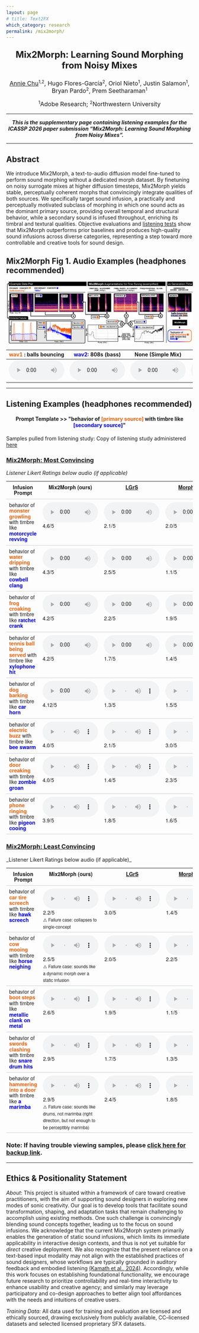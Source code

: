 ```yaml
---
layout: page
# title: Text2FX
which_category: research
permalink: /mix2morph/
---
```

<style>
    sup {
    font-size: 0.75em;       /* make smaller than main text */
    vertical-align: super;   /* force superscript alignment */
    line-height: 0;          /* prevents extra spacing */
    }
    .container {
    max-width: 1200px;   /* wider container just for this page */
    font-family: "Helvetica Neue", Arial, sans-serif; /* swap in your font */
    font-size: 14px;     /* optional: adjust size */
    line-height: 1.5;    /* optional: improve readability */
    }
    .primary {
    color: #f2620f;
    font-weight: bold;
    }
    .secondary {
    color: #0000ff; 
    font-weight: bold;
    }


  table.custom-table {
    border-collapse: collapse;
    width: 100%;
    font-family: "Helvetica Neue", Helvetica, Arial, sans-serif;
    line-height: 1.1;    /* optional: improve readability */

  }

  table.custom-table th,
  table.custom-table td {
    border-bottom: 1px solid #ccc; /* divider after each row */
    padding: 8px;
    vertical-align: top;
  }

  .audioplayer {
    width: 150px; /* control width of audio players */
  }
  
</style>


<head>
  <link rel="stylesheet" href="https://cdnjs.cloudflare.com/ajax/libs/font-awesome/6.4.2/css/all.min.css">
</head>


<!-- <p align="center"> <strong><font size="5">Mix2Morph: Learning Sound Morphing from Noisy Mixes</font></strong> </p>
<p align="center"><font size="3"><u>Annie Chu</u>, Hugo Flores-García, Oriol Nieto, Justin Salamon, Bryan Pardo, Prem Seetharaman</font></p>
<p align="center"><font size="3">*Adobe Research; Northwestern University</font></p> -->

<p align="center" style="font-size: 24px; font-weight: bold;">
  Mix2Morph: Learning Sound Morphing from Noisy Mixes
</p>

<p align="center" style="font-size: 16px;">
  <u>Annie Chu</u><sup>1,2</sup>, Hugo Flores-García<sup>2</sup>, Oriol Nieto<sup>1</sup>, 
  Justin Salamon<sup>1</sup>, Bryan Pardo<sup>2</sup>, Prem Seetharaman<sup>1</sup>
</p>

<p align="center" style="font-size: 16px;">
  <sup>1</sup>Adobe Research; <sup>2</sup>Northwestern University
</p>


<hr> 

<div style="text-align: center; font-weight: bold; font-style: italic;">
  This is the supplementary page containing listening examples for the ICASSP 2026 paper submission “Mix2Morph: Learning Sound Morphing from Noisy Mixes”.
</div>

<hr>

## **Abstract**

We introduce Mix2Morph, a text-to-audio diffusion model fine-tuned to perform sound morphing without a dedicated morph dataset. By finetuning on noisy surrogate mixes at higher diffusion timesteps, Mix2Morph yields stable, perceptually coherent morphs that convincingly integrate qualities of both sources. We specifically target sound infusion, a practically and perceptually motivated subclass of morphing in which one sound acts as the dominant primary source, providing overall temporal and structural behavior, while a secondary sound is infused throughout, enriching its timbral and textural qualities. Objective evaluations and [listening tests](https://www.notion.so/anniechu/Audio-Morphing-Study-2655467c942f801c9b8ccba92c168fb8?source=copy_link) show that Mix2Morph outperforms prior baselines and produces high-quality sound infusions across diverse categories, representing a step toward more controllable and creative tools for sound design.

## Mix2Morph Fig 1. Audio Examples (headphones recommended)

![Artboard 14 copy 3.png](/research/mix2morph_markdown/assets/v7_simplified.jpg)

|  <span class="primary">wav1</span> : balls bouncing | <span class="secondary">wav2</span>: 808s (bass) | **None (Simple Mix)** | **+RMS-only** | **+Spectral-only** | **+Both** | **Generated Infusion** |
|---------------------------|-----------------------|------------------------|---------------|---------------------|-----------|-------------------------|
| <audio controls class="audioplayer"><source src="/research/mix2morph_markdown/assets/wav1_ball_bouncing.wav" type="audio/wav"></audio> | <audio controls class="audioplayer"><source src="/research/mix2morph_markdown/assets/wav2_808s.wav" type="audio/wav"></audio> | <audio controls class="audioplayer"><source src="/research/mix2morph_markdown/assets/mixing_notricks.wav" type="audio/wav"></audio> | <audio controls class="audioplayer"><source src="/research/mix2morph_markdown/assets/mix_thenRMS_MIXTRICK1.wav" type="audio/wav"></audio> | <audio controls class="audioplayer"><source src="/research/mix2morph_markdown/assets/MIXtrickspec_mixed_eq.wav" type="audio/wav"></audio> | <audio controls class="audioplayer"><source src="/research/mix2morph_markdown/assets/MIXtrickspec_mixed_eq_and_rms.wav" type="audio/wav"></audio> | <audio controls class="audioplayer"><source src="/research/mix2morph_markdown/assets/morph_viz_morph_ballboucinglike808s.wav" type="audio/wav"></audio> |


---


## Listening Examples (headphones recommended)

<div align="center">
  <h4>Prompt Template >> "behavior of <span class="primary">[primary source]</span> with timbre like <span class="secondary">[secondary source]</span>"</h4>
</div>

Samples pulled from listening study: Copy of listening study administered [here](https://www.notion.so/anniechu/Audio-Morphing-Study-2655467c942f801c9b8ccba92c168fb8?source=copy_link)


<!-- 
### **Mix2Morph: Most Convincing**
_Listener Likert Ratings below audio (if applicable)_

| Infusion Prompt | Mix2Morph (ours) | Latent Granular ReSynthesis (LGrS) | MorphFader | Simple Mixing | SoundMorpher | Base Model (no fine-tuning) |
|-----------------|------------------|------------------------------------|------------|---------------|--------------|-----------------------------|
|  behavior of <span class="primary">monster growling</span> with timbre like <span class="secondary">motorcycle revving</span>* | <audio controls class="audioplayer"><source src="/research/mix2morph_markdown/assets/c2likec1_monster_growling_like_motorcycle_revving.wav" type="audio/wav"></audio><br>4.6/5 | <audio controls class="audioplayer"><source src="/research/mix2morph_markdown/assets/c2likec1_c1_motorcycle_revving_c2_monster_growling.wav" type="audio/wav"></audio><br>2.1/5 | <audio controls class="audioplayer"><source src="/research/mix2morph_markdown/assets/c2likec1_monster_growling_like_motorcycle_revving 1.wav" type="audio/wav"></audio><br>2.0/5 | <audio controls class="audioplayer"><source src="/research/mix2morph_markdown/assets/c2likec1_c1_motorcycle_revving_c2_monster_growling 1.wav" type="audio/wav"></audio><br>1.9/5 | <audio controls class="audioplayer"><source src="/research/mix2morph_markdown/assets/c1likec2_midpoint_0.7060546875.wav" type="audio/wav"></audio><br>– | <audio controls class="audioplayer"><source src="/research/mix2morph_markdown/assets/c2likec1_monster_growling_like_motorcycle_revving 2.wav" type="audio/wav"></audio><br>– |
|  behavior of <span class="primary">water dripping</span> with timbre like <span class="secondary">cowbell clang</span>* | <audio controls class="audioplayer"><source src="/research/mix2morph_markdown/assets/c1likec2_water_dripping_like_cowbell_clang.wav" type="audio/wav"></audio><br>4.3/5 | <audio controls class="audioplayer"><source src="/research/mix2morph_markdown/assets/c1likec2_c1_water_dripping_c2_cowbell_clang.wav" type="audio/wav"></audio><br>2.5/5 | <audio controls class="audioplayer"><source src="/research/mix2morph_markdown/assets/c1likec2_water_dripping_like_cowbell_clang 1.wav" type="audio/wav"></audio><br>1.1/5 | <audio controls class="audioplayer"><source src="/research/mix2morph_markdown/assets/c1likec2_c1_water_dripping_c2_cowbell_clang 1.wav" type="audio/wav"></audio><br>3.0/5 | <audio controls class="audioplayer"><source src="/research/mix2morph_markdown/assets/c1likec2_midpoint_0.79248046875.wav" type="audio/wav"></audio><br>– | <audio controls class="audioplayer"><source src="/research/mix2morph_markdown/assets/c2likec1_cowbell_clang_like_water_dripping.wav" type="audio/wav"></audio><br>– |
|  behavior of <span class="primary">frog croaking</span> with timbre like <span class="secondary">ratchet crank</span>* | <audio controls class="audioplayer"><source src="/research/mix2morph_markdown/assets/c2likec1_frog_croak_like_ratchet_crank.wav" type="audio/wav"></audio><br>4.2/5 | <audio controls class="audioplayer"><source src="/research/mix2morph_markdown/assets/c2likec1_c1_ratchet_crank_c2_frog_croak.wav" type="audio/wav"></audio><br>2.2/5 | <audio controls class="audioplayer"><source src="/research/mix2morph_markdown/assets/c2likec1_frog_croak_like_ratchet_crank 1.wav" type="audio/wav"></audio><br>1.9/5 | <audio controls class="audioplayer"><source src="/research/mix2morph_markdown/assets/c2likec1_c1_ratchet_crank_c2_frog_croak 1.wav" type="audio/wav"></audio><br>3.5/5 | <audio controls class="audioplayer"><source src="/research/mix2morph_markdown/assets/c1likec2_midpoint_0.722412109375.wav" type="audio/wav"></audio><br>– | <audio controls class="audioplayer"><source src="/research/mix2morph_markdown/assets/c1likec2_ratchet_crank_like_frog_croak.wav" type="audio/wav"></audio><br>– |
|  behavior of <span class="primary">tennis ball being served</span> with timbre like <span class="secondary">xylophone hit</span>* | <audio controls class="audioplayer"><source src="/research/mix2morph_markdown/assets/c1likec2_tennis_ball_being_served_like_xylophone_hit.wav" type="audio/wav"></audio><br>4.2/5 | <audio controls class="audioplayer"><source src="/research/mix2morph_markdown/assets/c1likec2_c1_tennis_ball_being_served_c2_xylophone_hit.wav" type="audio/wav"></audio><br>1.7/5 | <audio controls class="audioplayer"><source src="/research/mix2morph_markdown/assets/c1likec2_tennis_ball_being_served_like_xylophone_hit 1.wav" type="audio/wav"></audio><br>1.4/5 | <audio controls class="audioplayer"><source src="/research/mix2morph_markdown/assets/c1likec2_c1_tennis_ball_being_served_c2_xylophone_hit 1.wav" type="audio/wav"></audio><br>3.2/5 | <audio controls class="audioplayer"><source src="/research/mix2morph_markdown/assets/c1likec2_midpoint_0.7001953125.wav" type="audio/wav"></audio><br>– | <audio controls class="audioplayer"><source src="/research/mix2morph_markdown/assets/c1likec2_tennis_ball_being_served_like_xylophone_hit 2.wav" type="audio/wav"></audio><br>– |
|  behavior of <span class="primary">dog barking</span> with timbre like <span class="secondary">car horn</span>* | <audio controls class="audioplayer"><source src="/research/mix2morph_markdown/assets/c1likec2_dog_barking_like_car_horn.wav" type="audio/wav"></audio><br>4.12/5 | <audio controls class="audioplayer"><source src="/research/mix2morph_markdown/assets/c1likec2_c1_dog_barking_c2_car_horn.wav" type="audio/wav"></audio><br>1.3/5 | <audio controls class="audioplayer"><source src="/research/mix2morph_markdown/assets/c1likec2_dog_barking_like_car_horn 1.wav" type="audio/wav"></audio><br>1.5/5 | <audio controls class="audioplayer"><source src="/research/mix2morph_markdown/assets/c1likec2_c1_dog_barking_c2_car_horn 1.wav" type="audio/wav"></audio><br>2.8/5 | <audio controls class="audioplayer"><source src="/research/mix2morph_markdown/assets/c1likec2_midpoint_0.3191986083984375.wav" type="audio/wav"></audio><br>– | <audio controls class="audioplayer"><source src="/research/mix2morph_markdown/assets/c1likec2_dog_barking_like_car_horn 2.wav" type="audio/wav"></audio><br>– |
|  behavior of <span class="primary">electric buzz</span> with timbre like <span class="secondary">bee swarm</span>* | <audio controls class="audioplayer"><source src="/research/mix2morph_markdown/assets/c1likec2_electric_buzz_like_bee_swarm.wav" type="audio/wav"></audio><br>4.0/5 | <audio controls class="audioplayer"><source src="/research/mix2morph_markdown/assets/c1likec2_c1_electric_buzz_c2_bee_swarm.wav" type="audio/wav"></audio><br>2.1/5 | <audio controls class="audioplayer"><source src="/research/mix2morph_markdown/assets/c1likec2_electric_buzz_like_bee_swarm 1.wav" type="audio/wav"></audio><br>3.0/5 | <audio controls class="audioplayer"><source src="/research/mix2morph_markdown/assets/c1likec2_c1_electric_buzz_c2_bee_swarm 1.wav" type="audio/wav"></audio><br>3.7/5 | <audio controls class="audioplayer"><source src="/research/mix2morph_markdown/assets/c1likec2_midpoint_0.619140625.wav" type="audio/wav"></audio><br>– | <audio controls class="audioplayer"><source src="/research/mix2morph_markdown/assets/c1likec2_electric_buzz_like_bee_swarm 2.wav" type="audio/wav"></audio><br>– |
|  behavior of <span class="primary">door creaking</span> with timbre like <span class="secondary">zombie groan</span>* | <audio controls class="audioplayer"><source src="/research/mix2morph_markdown/assets/c1likec2_door_creaking_open_like_zombie_groan.wav" type="audio/wav"></audio><br>4.0/5 | <audio controls class="audioplayer"><source src="/research/mix2morph_markdown/assets/c1likec2_c1_door_creaking_open_c2_zombie_groan.wav" type="audio/wav"></audio><br>1.4/5 | <audio controls class="audioplayer"><source src="/research/mix2morph_markdown/assets/c1likec2_door_creaking_open_like_zombie_groan 1.wav" type="audio/wav"></audio><br>2.3/5 | <audio controls class="audioplayer"><source src="/research/mix2morph_markdown/assets/c1likec2_c1_door_creaking_open_c2_zombie_groan 1.wav" type="audio/wav"></audio><br>3.5/5 | <audio controls class="audioplayer"><source src="/research/mix2morph_markdown/assets/c1likec2_midpoint_0.451171875.wav" type="audio/wav"></audio><br>– | <audio controls class="audioplayer"><source src="/research/mix2morph_markdown/assets/c1likec2_door_creaking_open_like_zombie_groan 2.wav" type="audio/wav"></audio><br>– |
|  behavior of <span class="primary">phone ringing</span> with timbre like <span class="secondary">pigeon cooing</span>* | <audio controls class="audioplayer"><source src="/research/mix2morph_markdown/assets/c2likec1_phone_ringing_like_pigeon_cooing.wav" type="audio/wav"></audio><br>3.9/5 | <audio controls class="audioplayer"><source src="/research/mix2morph_markdown/assets/c2likec1_c1_pigeon_cooing_c2_phone_ringing.wav" type="audio/wav"></audio><br>1.8/5 | <audio controls class="audioplayer"><source src="/research/mix2morph_markdown/assets/c2likec1_phone_ringing_like_pigeon_cooing 1.wav" type="audio/wav"></audio><br>1.6/5 | <audio controls class="audioplayer"><source src="/research/mix2morph_markdown/assets/c2likec1_c1_pigeon_cooing_c2_phone_ringing 1.wav" type="audio/wav"></audio><br>2.7/5 | <audio controls class="audioplayer"><source src="/research/mix2morph_markdown/assets/c1likec2_midpoint_0.41619873046875.wav" type="audio/wav"></audio><br>– | <audio controls class="audioplayer"><source src="/research/mix2morph_markdown/assets/c2likec1_phone_ringing_like_pigeon_cooing 2.wav" type="audio/wav"></audio><br>– |

---
### **Mix2Morph: Least Convincing**

| Infusion Prompt | Mix2Morph (ours) | Latent Granular ReSynthesis (LGrS) | MorphFader | Simple Mixing | SoundMorpher | Base Model |
|-----------------|------------------|------------------------------------|------------|---------------|--------------|------------|
|  behavior of <span class="primary">car tire screech</span> with timbre like <span class="secondary">hawk screech</span>* | <audio controls class="audioplayer"><source src="/research/mix2morph_markdown/assets/c2likec1_car_tire_screech_like_hawk_screech.wav" type="audio/wav"></audio><br>2.2/5<br><sub>⚠️ failure example: collapse to single-concept</sub> | <audio controls class="audioplayer"><source src="/research/mix2morph_markdown/assets/c2likec1_c1_hawk_screech_c2_car_tire_screech.wav" type="audio/wav"></audio><br>3.0/5 | <audio controls class="audioplayer"><source src="/research/mix2morph_markdown/assets/c2likec1_car_tire_screech_like_hawk_screech 1.wav" type="audio/wav"></audio><br>1.4/5 | <audio controls class="audioplayer"><source src="/research/mix2morph_markdown/assets/c2likec1_c1_hawk_screech_c2_car_tire_screech 1.wav" type="audio/wav"></audio><br>3.5/5 | <audio controls class="audioplayer"><source src="/research/mix2morph_markdown/assets/c1likec2_midpoint_0.513427734375.wav" type="audio/wav"></audio><br>– | <audio controls class="audioplayer"><source src="/research/mix2morph_markdown/assets/c2likec1_car_tire_screech_like_hawk_screech 2.wav" type="audio/wav"></audio><br>– |
|  behavior of <span class="primary">cow mooing</span> with timbre like <span class="secondary">horse neighing</span>* | <audio controls class="audioplayer"><source src="/research/mix2morph_markdown/assets/c1likec2_a_cow_mooing_like_horse_neighing.wav" type="audio/wav"></audio><br>2.5/5<br><sub>⚠️ failure example: dynamic morph vs static infusion</sub> | <audio controls class="audioplayer"><source src="/research/mix2morph_markdown/assets/c1likec2_c1_a_cow_mooing_c2_horse_neighing.wav" type="audio/wav"></audio><br>2.0/5 | <audio controls class="audioplayer"><source src="/research/mix2morph_markdown/assets/c1likec2_a_cow_mooing_like_horse_neighing 1.wav" type="audio/wav"></audio><br>2.2/5 | <audio controls class="audioplayer"><source src="/research/mix2morph_markdown/assets/c1likec2_c1_a_cow_mooing_c2_horse_neighing 1.wav" type="audio/wav"></audio><br>2.9/5 | <audio controls class="audioplayer"><source src="/research/mix2morph_markdown/assets/c1likec2_midpoint_0.50146484375.wav" type="audio/wav"></audio><br>– | <audio controls class="audioplayer"><source src="/research/mix2morph_markdown/assets/c1likec2_a_cow_mooing_like_horse_neighing 2.wav" type="audio/wav"></audio><br>– |
|  behavior of <span class="primary">boot steps</span> with timbre like <span class="secondary">metallic clank on metal</span>* | <audio controls class="audioplayer"><source src="/research/mix2morph_markdown/assets/c1likec2_boot_steps_like__magnetic_clank_on_metal.wav" type="audio/wav"></audio><br>2.6/5 | <audio controls class="audioplayer"><source src="/research/mix2morph_markdown/assets/c1likec2_c1_boot_steps_c2__magnetic_clank_on_metal.wav" type="audio/wav"></audio><br>1.9/5 | <audio controls class="audioplayer"><source src="/research/mix2morph_markdown/assets/c1likec2_boot_steps_like__magnetic_clank_on_metal 1.wav" type="audio/wav"></audio><br>1.1/5 | <audio controls class="audioplayer"><source src="/research/mix2morph_markdown/assets/c1likec2_c1_boot_steps_c2__magnetic_clank_on_metal 1.wav" type="audio/wav"></audio><br>2.8/5 | <audio controls class="audioplayer"><source src="/research/mix2morph_markdown/assets/c1likec2_midpoint_0.872802734375.wav" type="audio/wav"></audio><br>– | <audio controls class="audioplayer"><source src="/research/mix2morph_markdown/assets/c2likec1__magnetic_clank_on_metal_like_boot_steps.wav" type="audio/wav"></audio><br>– |
|  behavior of <span class="primary">swords clashing</span> with timbre like <span class="secondary">snare drum hits</span>* | <audio controls class="audioplayer"><source src="/research/mix2morph_markdown/assets/c1likec2_sword_clashing_like_snare_drum_hits.wav" type="audio/wav"></audio><br>2.9/5 | <audio controls class="audioplayer"><source src="/research/mix2morph_markdown/assets/c1likec2_c1_sword_clashing_c2_snare_drum_hits.wav" type="audio/wav"></audio><br>1.7/5 | <audio controls class="audioplayer"><source src="/research/mix2morph_markdown/assets/c1likec2_sword_clashing_like_snare_drum_hits 1.wav" type="audio/wav"></audio><br>1.3/5 | <audio controls class="audioplayer"><source src="/research/mix2morph_markdown/assets/c1likec2_c1_sword_clashing_c2_snare_drum_hits 1.wav" type="audio/wav"></audio><br>3.6/5 | <audio controls class="audioplayer"><source src="/research/mix2morph_markdown/assets/c1likec2_midpoint_0.53955078125.wav" type="audio/wav"></audio><br>– | <audio controls class="audioplayer"><source src="/research/mix2morph_markdown/assets/c1likec2_sword_clashing_like_snare_drum_hits 2.wav" type="audio/wav"></audio><br>– |
|  behavior of <span class="primary">hammering into a door</span> with timbre like <span class="secondary">a marimba</span>* | <audio controls class="audioplayer"><source src="/research/mix2morph_markdown/assets/c1likec2_hammering_into_a_door_like__marimba.wav" type="audio/wav"></audio><br>2.9/5<br><sub>⚠️ failure example: sounds like drums, not marimba</sub> | <audio controls class="audioplayer"><source src="/research/mix2morph_markdown/assets/c1likec2_c1_hammering_into_a_door_c2__marimba.wav" type="audio/wav"></audio><br>2.4/5 | <audio controls class="audioplayer"><source src="/research/mix2morph_markdown/assets/c1likec2_hammering_into_a_door_like__marimba 1.wav" type="audio/wav"></audio><br>1.8/5 | <audio controls class="audioplayer"><source src="/research/mix2morph_markdown/assets/c1likec2_c1_hammering_into_a_door_c2__marimba 1.wav" type="audio/wav"></audio><br>3.0/5 | <audio controls class="audioplayer"><source src="/research/mix2morph_markdown/assets/c1likec2_midpoint_0.7867431640625.wav" type="audio/wav"></audio><br>– | <audio controls class="audioplayer"><source src="/research/mix2morph_markdown/assets/c1likec2_hammering_into_a_door_like__marimba 2.wav" type="audio/wav"></audio><br>-
 -->

<h3><strong><u>Mix2Morph: Most Convincing</u></strong></h3>

_Listener Likert Ratings below audio (if applicable)_

<table class="custom-table">
  <tr>
    <th>Infusion Prompt</th>
    <th>Mix2Morph (ours)</th>
    <th><a href="https://www.arxiv.org/abs/2507.19202">LGrS</a></th>
    <th><a href="https://arxiv.org/abs/2408.07260">MorphFader</a></th>
    <th>Simple Mixing</th>
    <th><a href="https://arxiv.org/abs/2410.02144">SoundMorpher</a></th>
    <th>Base Model</th>
  </tr>

  <tr>
    <td> behavior of <span class="primary">monster growling</span> with timbre like <span class="secondary">motorcycle revving</span ></td>
    <td><audio controls class="audioplayer"><source src="/research/mix2morph_markdown/assets/c2likec1_monster_growling_like_motorcycle_revving.wav" type="audio/wav"></audio><br>4.6/5</td>
    <td><audio controls class="audioplayer"><source src="/research/mix2morph_markdown/assets/c2likec1_c1_motorcycle_revving_c2_monster_growling.wav" type="audio/wav"></audio><br>2.1/5</td>
    <td><audio controls class="audioplayer"><source src="/research/mix2morph_markdown/assets/c2likec1_monster_growling_like_motorcycle_revving 1.wav" type="audio/wav"></audio><br>2.0/5</td>
    <td><audio controls class="audioplayer"><source src="/research/mix2morph_markdown/assets/c2likec1_c1_motorcycle_revving_c2_monster_growling 1.wav" type="audio/wav"></audio><br>1.9/5</td>
    <td><audio controls class="audioplayer"><source src="/research/mix2morph_markdown/assets/c1likec2_midpoint_0.7060546875.wav" type="audio/wav"></audio><br>–</td>
    <td><audio controls class="audioplayer"><source src="/research/mix2morph_markdown/assets/c2likec1_monster_growling_like_motorcycle_revving 2.wav" type="audio/wav"></audio><br>–</td>
  </tr>

  <tr>
    <td> behavior of <span class="primary">water dripping</span> with timbre like <span class="secondary">cowbell clang</span ></td>
    <td><audio controls class="audioplayer"><source src="/research/mix2morph_markdown/assets/c1likec2_water_dripping_like_cowbell_clang.wav" type="audio/wav"></audio><br>4.3/5</td>
    <td><audio controls class="audioplayer"><source src="/research/mix2morph_markdown/assets/c1likec2_c1_water_dripping_c2_cowbell_clang.wav" type="audio/wav"></audio><br>2.5/5</td>
    <td><audio controls class="audioplayer"><source src="/research/mix2morph_markdown/assets/c1likec2_water_dripping_like_cowbell_clang 1.wav" type="audio/wav"></audio><br>1.1/5</td>
    <td><audio controls class="audioplayer"><source src="/research/mix2morph_markdown/assets/c1likec2_c1_water_dripping_c2_cowbell_clang 1.wav" type="audio/wav"></audio><br>3.0/5</td>
    <td><audio controls class="audioplayer"><source src="/research/mix2morph_markdown/assets/c1likec2_midpoint_0.79248046875.wav" type="audio/wav"></audio><br>–</td>
    <td><audio controls class="audioplayer"><source src="/research/mix2morph_markdown/assets/c2likec1_cowbell_clang_like_water_dripping.wav" type="audio/wav"></audio><br>–</td>
  </tr>

  <tr>
    <td> behavior of <span class="primary">frog croaking</span> with timbre like <span class="secondary">ratchet crank</span ></td>
    <td><audio controls class="audioplayer"><source src="/research/mix2morph_markdown/assets/c2likec1_frog_croak_like_ratchet_crank.wav" type="audio/wav"></audio><br>4.2/5</td>
    <td><audio controls class="audioplayer"><source src="/research/mix2morph_markdown/assets/c2likec1_c1_ratchet_crank_c2_frog_croak.wav" type="audio/wav"></audio><br>2.2/5</td>
    <td><audio controls class="audioplayer"><source src="/research/mix2morph_markdown/assets/c2likec1_frog_croak_like_ratchet_crank 1.wav" type="audio/wav"></audio><br>1.9/5</td>
    <td><audio controls class="audioplayer"><source src="/research/mix2morph_markdown/assets/c2likec1_c1_ratchet_crank_c2_frog_croak 1.wav" type="audio/wav"></audio><br>3.5/5</td>
    <td><audio controls class="audioplayer"><source src="/research/mix2morph_markdown/assets/c1likec2_midpoint_0.722412109375.wav" type="audio/wav"></audio><br>–</td>
    <td><audio controls class="audioplayer"><source src="/research/mix2morph_markdown/assets/c1likec2_ratchet_crank_like_frog_croak.wav" type="audio/wav"></audio><br>–</td>
  </tr>

  <tr>
    <td> behavior of <span class="primary">tennis ball being served</span> with timbre like <span class="secondary">xylophone hit</span ></td>
    <td><audio controls class="audioplayer"><source src="/research/mix2morph_markdown/assets/c1likec2_tennis_ball_being_served_like_xylophone_hit.wav" type="audio/wav"></audio><br>4.2/5</td>
    <td><audio controls class="audioplayer"><source src="/research/mix2morph_markdown/assets/c1likec2_c1_tennis_ball_being_served_c2_xylophone_hit.wav" type="audio/wav"></audio><br>1.7/5</td>
    <td><audio controls class="audioplayer"><source src="/research/mix2morph_markdown/assets/c1likec2_tennis_ball_being_served_like_xylophone_hit 1.wav" type="audio/wav"></audio><br>1.4/5</td>
    <td><audio controls class="audioplayer"><source src="/research/mix2morph_markdown/assets/c1likec2_c1_tennis_ball_being_served_c2_xylophone_hit 1.wav" type="audio/wav"></audio><br>3.2/5</td>
    <td><audio controls class="audioplayer"><source src="/research/mix2morph_markdown/assets/c1likec2_midpoint_0.7001953125.wav" type="audio/wav"></audio><br>–</td>
    <td><audio controls class="audioplayer"><source src="/research/mix2morph_markdown/assets/c1likec2_tennis_ball_being_served_like_xylophone_hit 2.wav" type="audio/wav"></audio><br>–</td>
  </tr>

  <tr>
    <td> behavior of <span class="primary">dog barking</span> with timbre like <span class="secondary">car horn</span ></td>
    <td><audio controls class="audioplayer"><source src="/research/mix2morph_markdown/assets/c1likec2_dog_barking_like_car_horn.wav" type="audio/wav"></audio><br>4.12/5</td>
    <td><audio controls class="audioplayer"><source src="/research/mix2morph_markdown/assets/c1likec2_c1_dog_barking_c2_car_horn.wav" type="audio/wav"></audio><br>1.3/5</td>
    <td><audio controls class="audioplayer"><source src="/research/mix2morph_markdown/assets/c1likec2_dog_barking_like_car_horn 1.wav" type="audio/wav"></audio><br>1.5/5</td>
    <td><audio controls class="audioplayer"><source src="/research/mix2morph_markdown/assets/c1likec2_c1_dog_barking_c2_car_horn 1.wav" type="audio/wav"></audio><br>2.8/5</td>
    <td><audio controls class="audioplayer"><source src="/research/mix2morph_markdown/assets/c1likec2_midpoint_0.3191986083984375.wav" type="audio/wav"></audio><br>–</td>
    <td><audio controls class="audioplayer"><source src="/research/mix2morph_markdown/assets/c1likec2_dog_barking_like_car_horn 2.wav" type="audio/wav"></audio><br>–</td>
  </tr>

  <tr>
    <td> behavior of <span class="primary">electric buzz</span> with timbre like <span class="secondary">bee swarm</span ></td>
    <td><audio controls class="audioplayer"><source src="/research/mix2morph_markdown/assets/c1likec2_electric_buzz_like_bee_swarm.wav" type="audio/wav"></audio><br>4.0/5</td>
    <td><audio controls class="audioplayer"><source src="/research/mix2morph_markdown/assets/c1likec2_c1_electric_buzz_c2_bee_swarm.wav" type="audio/wav"></audio><br>2.1/5</td>
    <td><audio controls class="audioplayer"><source src="/research/mix2morph_markdown/assets/c1likec2_electric_buzz_like_bee_swarm 1.wav" type="audio/wav"></audio><br>3.0/5</td>
    <td><audio controls class="audioplayer"><source src="/research/mix2morph_markdown/assets/c1likec2_c1_electric_buzz_c2_bee_swarm 1.wav" type="audio/wav"></audio><br>3.7/5</td>
    <td><audio controls class="audioplayer"><source src="/research/mix2morph_markdown/assets/c1likec2_midpoint_0.619140625.wav" type="audio/wav"></audio><br>–</td>
    <td><audio controls class="audioplayer"><source src="/research/mix2morph_markdown/assets/c1likec2_electric_buzz_like_bee_swarm 2.wav" type="audio/wav"></audio><br>–</td>
  </tr>

  <tr>
    <td> behavior of <span class="primary">door creaking</span> with timbre like <span class="secondary">zombie groan</span ></td>
    <td><audio controls class="audioplayer"><source src="/research/mix2morph_markdown/assets/c1likec2_door_creaking_open_like_zombie_groan.wav" type="audio/wav"></audio><br>4.0/5</td>
    <td><audio controls class="audioplayer"><source src="/research/mix2morph_markdown/assets/c1likec2_c1_door_creaking_open_c2_zombie_groan.wav" type="audio/wav"></audio><br>1.4/5</td>
    <td><audio controls class="audioplayer"><source src="/research/mix2morph_markdown/assets/c1likec2_door_creaking_open_like_zombie_groan 1.wav" type="audio/wav"></audio><br>2.3/5</td>
    <td><audio controls class="audioplayer"><source src="/research/mix2morph_markdown/assets/c1likec2_c1_door_creaking_open_c2_zombie_groan 1.wav" type="audio/wav"></audio><br>3.5/5</td>
    <td><audio controls class="audioplayer"><source src="/research/mix2morph_markdown/assets/c1likec2_midpoint_0.451171875.wav" type="audio/wav"></audio><br>–</td>
    <td><audio controls class="audioplayer"><source src="/research/mix2morph_markdown/assets/c1likec2_door_creaking_open_like_zombie_groan 2.wav" type="audio/wav"></audio><br>–</td>
  </tr>

  <tr>
    <td> behavior of <span class="primary">phone ringing</span> with timbre like <span class="secondary">pigeon cooing</span ></td>
    <td><audio controls class="audioplayer"><source src="/research/mix2morph_markdown/assets/c2likec1_phone_ringing_like_pigeon_cooing.wav" type="audio/wav"></audio><br>3.9/5</td>
    <td><audio controls class="audioplayer"><source src="/research/mix2morph_markdown/assets/c2likec1_c1_pigeon_cooing_c2_phone_ringing.wav" type="audio/wav"></audio><br>1.8/5</td>
    <td><audio controls class="audioplayer"><source src="/research/mix2morph_markdown/assets/c2likec1_phone_ringing_like_pigeon_cooing 1.wav" type="audio/wav"></audio><br>1.6/5</td>
    <td><audio controls class="audioplayer"><source src="/research/mix2morph_markdown/assets/c2likec1_c1_pigeon_cooing_c2_phone_ringing 1.wav" type="audio/wav"></audio><br>2.7/5</td>
    <td><audio controls class="audioplayer"><source src="/research/mix2morph_markdown/assets/c1likec2_midpoint_0.41619873046875.wav" type="audio/wav"></audio><br>–</td>
    <td><audio controls class="audioplayer"><source src="/research/mix2morph_markdown/assets/c2likec1_phone_ringing_like_pigeon_cooing 2.wav" type="audio/wav"></audio><br>–</td>
  </tr>
</table>

<h3><strong><u>Mix2Morph: Least Convincing</u></strong></h3>
_Listener Likert Ratings below audio (if applicable)_


<table class="custom-table">
  <tr>
    <th>Infusion Prompt</th>
    <th>Mix2Morph (ours)</th>
    <th><a href="https://www.arxiv.org/abs/2507.19202">LGrS</a></th>
    <th><a href="https://arxiv.org/abs/2408.07260">MorphFader</a></th>
    <th>Simple Mixing</th>
    <th><a href="https://arxiv.org/abs/2410.02144">SoundMorpher</a></th>
    <th>Base Model</th>
  </tr>

  <tr>
    <td> behavior of <span class="primary">car tire screech</span> with timbre like <span class="secondary">hawk screech</span ></td>
    <td><audio controls class="audioplayer"><source src="/research/mix2morph_markdown/assets/c2likec1_car_tire_screech_like_hawk_screech.wav" type="audio/wav"></audio><br>2.2/5<br><sub>⚠️ Failure case: collapses to single-concept</sub></td>
    <td><audio controls class="audioplayer"><source src="/research/mix2morph_markdown/assets/c2likec1_c1_hawk_screech_c2_car_tire_screech.wav" type="audio/wav"></audio><br>3.0/5</td>
    <td><audio controls class="audioplayer"><source src="/research/mix2morph_markdown/assets/c2likec1_car_tire_screech_like_hawk_screech 1.wav" type="audio/wav"></audio><br>1.4/5</td>
    <td><audio controls class="audioplayer"><source src="/research/mix2morph_markdown/assets/c2likec1_c1_hawk_screech_c2_car_tire_screech 1.wav" type="audio/wav"></audio><br>3.5/5</td>
    <td><audio controls class="audioplayer"><source src="/research/mix2morph_markdown/assets/c1likec2_midpoint_0.513427734375.wav" type="audio/wav"></audio><br>–</td>
    <td><audio controls class="audioplayer"><source src="/research/mix2morph_markdown/assets/c2likec1_car_tire_screech_like_hawk_screech 2.wav" type="audio/wav"></audio><br>–</td>
  </tr>

  <tr>
    <td> behavior of <span class="primary">cow mooing</span> with timbre like <span class="secondary">horse neighing</span ></td>
    <td><audio controls class="audioplayer"><source src="/research/mix2morph_markdown/assets/c1likec2_a_cow_mooing_like_horse_neighing.wav" type="audio/wav"></audio><br>2.5/5<br><sub>⚠️ Failure case: sounds like a dynamic morph over a static infusion</sub></td>
    <td><audio controls class="audioplayer"><source src="/research/mix2morph_markdown/assets/c1likec2_c1_a_cow_mooing_c2_horse_neighing.wav" type="audio/wav"></audio><br>2.0/5</td>
    <td><audio controls class="audioplayer"><source src="/research/mix2morph_markdown/assets/c1likec2_a_cow_mooing_like_horse_neighing 1.wav" type="audio/wav"></audio><br>2.2/5</td>
    <td><audio controls class="audioplayer"><source src="/research/mix2morph_markdown/assets/c1likec2_c1_a_cow_mooing_c2_horse_neighing 1.wav" type="audio/wav"></audio><br>2.9/5</td>
    <td><audio controls class="audioplayer"><source src="/research/mix2morph_markdown/assets/c1likec2_midpoint_0.50146484375.wav" type="audio/wav"></audio><br>–</td>
    <td><audio controls class="audioplayer"><source src="/research/mix2morph_markdown/assets/c1likec2_a_cow_mooing_like_horse_neighing 2.wav" type="audio/wav"></audio><br>–</td>
  </tr>

  <tr>
    <td> behavior of <span class="primary">boot steps</span> with timbre like <span class="secondary">metallic clank on metal</span ></td>
    <td><audio controls class="audioplayer"><source src="/research/mix2morph_markdown/assets/c1likec2_boot_steps_like__magnetic_clank_on_metal.wav" type="audio/wav"></audio><br>2.6/5</td>
    <td><audio controls class="audioplayer"><source src="/research/mix2morph_markdown/assets/c1likec2_c1_boot_steps_c2__magnetic_clank_on_metal.wav" type="audio/wav"></audio><br>1.9/5</td>
    <td><audio controls class="audioplayer"><source src="/research/mix2morph_markdown/assets/c1likec2_boot_steps_like__magnetic_clank_on_metal 1.wav" type="audio/wav"></audio><br>1.1/5</td>
    <td><audio controls class="audioplayer"><source src="/research/mix2morph_markdown/assets/c1likec2_c1_boot_steps_c2__magnetic_clank_on_metal 1.wav" type="audio/wav"></audio><br>2.8/5</td>
    <td><audio controls class="audioplayer"><source src="/research/mix2morph_markdown/assets/c1likec2_midpoint_0.872802734375.wav" type="audio/wav"></audio><br>–</td>
    <td><audio controls class="audioplayer"><source src="/research/mix2morph_markdown/assets/c2likec1__magnetic_clank_on_metal_like_boot_steps.wav" type="audio/wav"></audio><br>–</td>
  </tr>

  <tr>
    <td> behavior of <span class="primary">swords clashing</span> with timbre like <span class="secondary">snare drum hits</span ></td>
    <td><audio controls class="audioplayer"><source src="/research/mix2morph_markdown/assets/c1likec2_sword_clashing_like_snare_drum_hits.wav" type="audio/wav"></audio><br>2.9/5</td>
    <td><audio controls class="audioplayer"><source src="/research/mix2morph_markdown/assets/c1likec2_c1_sword_clashing_c2_snare_drum_hits.wav" type="audio/wav"></audio><br>1.7/5</td>
    <td><audio controls class="audioplayer"><source src="/research/mix2morph_markdown/assets/c1likec2_sword_clashing_like_snare_drum_hits 1.wav" type="audio/wav"></audio><br>1.3/5</td>
    <td><audio controls class="audioplayer"><source src="/research/mix2morph_markdown/assets/c1likec2_c1_sword_clashing_c2_snare_drum_hits 1.wav" type="audio/wav"></audio><br>3.6/5</td>
    <td><audio controls class="audioplayer"><source src="/research/mix2morph_markdown/assets/c1likec2_midpoint_0.53955078125.wav" type="audio/wav"></audio><br>–</td>
    <td><audio controls class="audioplayer"><source src="/research/mix2morph_markdown/assets/c1likec2_sword_clashing_like_snare_drum_hits 2.wav" type="audio/wav"></audio><br>–</td>
  </tr>

  <tr>
    <td> behavior of <span class="primary">hammering into a door</span> with timbre like <span class="secondary">a marimba</span ></td>
    <td><audio controls class="audioplayer"><source src="/research/mix2morph_markdown/assets/c1likec2_hammering_into_a_door_like__marimba.wav" type="audio/wav"></audio><br>2.9/5<br><sub>⚠️ Failure case: sounds like drums, not marimba (right direction, but not enough to be perceptibly marimba)</sub></td>
    <td><audio controls class="audioplayer"><source src="/research/mix2morph_markdown/assets/c1likec2_c1_hammering_into_a_door_c2__marimba.wav" type="audio/wav"></audio><br>2.4/5</td>
    <td><audio controls class="audioplayer"><source src="/research/mix2morph_markdown/assets/c1likec2_hammering_into_a_door_like__marimba 1.wav" type="audio/wav"></audio><br>1.8/5</td>
    <td><audio controls class="audioplayer"><source src="/research/mix2morph_markdown/assets/c1likec2_c1_hammering_into_a_door_c2__marimba 1.wav" type="audio/wav"></audio><br>3.0/5</td>
    <td><audio controls class="audioplayer"><source src="/research/mix2morph_markdown/assets/c1likec2_midpoint_0.7867431640625.wav" type="audio/wav"></audio><br>–</td>
    <td><audio controls class="audioplayer"><source src="/research/mix2morph_markdown/assets/c1likec2_hammering_into_a_door_like__marimba 2.wav" type="audio/wav"></audio><br>–</td>
  </tr>
</table>

### Note: If having trouble viewing samples, please [click here for backup link](https://anniechu.notion.site/mix2morph). 


---
## Ethics & Positionality Statement
_About_:
This project is situated within a framework of care toward creative practitioners, with the aim of supporting sound designers in exploring new modes of sonic creativity. Our goal is to develop tools that facilitate sound transformation, shaping, and adaptation tasks that remain challenging to accomplish using existing methods. One such challenge is convincingly blending sound concepts together, leading us to the focus on sound infusions. We acknowledge that the current Mix2Morph system primarily enables the generation of static sound infusions, which limits its immediate applicability in interactive design contexts, and thus is not yet suitable for _direct_ creative deployment. We also recognize that the present reliance on a text-based input modality may not align with the established practices of sound designers, whose workflows are typically grounded in auditory feedback and embodied listening [(Kamath et al., 2024)](https://dl.acm.org/doi/pdf/10.1145/3613904.3642040). Accordingly, while this work focuses on establishing foundational functionality, we encourage future research to prioritize controllability and real-time interactivity to enhance usability and creative agency; and similarly may leverage participatory and co-design approaches to better align tool affordances with the needs and intuitions of creative users.

_Training Data:_
All data used for training and evaluation are licensed and ethically sourced, drawing exclusively from publicly available, CC–licensed datasets and selected licensed proprietary SFX datasets.


